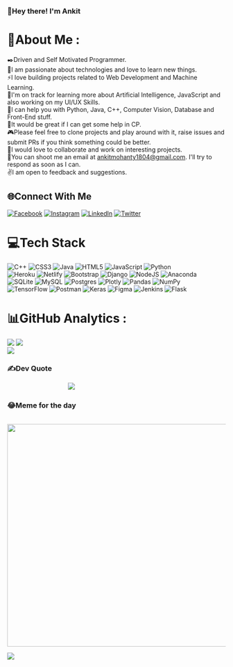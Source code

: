 ### 👋Hey there! I'm Ankit

# 💫About Me :
✒️Driven and Self Motivated Programmer.<br>
🔭I am passionate about technologies and love to learn new things.<br>
⚡I love building projects related to Web Development and Machine Learning.<br>
🌱I'm on track for learning more about Artificial Intelligence, JavaScript and also working on my UI/UX Skills.<br>
🧭I can help you with Python, Java, C++, Computer Vision, Database and Front-End stuff.<br>
💭It would be great if I can get some help in CP.<br>
🎮Please feel free to clone projects and play around with it, raise issues and submit PRs if you think something could be better.<br>
🤝I would love to collaborate and work on interesting projects.<br>
📧You can shoot me an email at <ankitmohanty1804@gmail.com>. I'll try to respond as soon as I can.<br>
✌️I am open to feedback and suggestions.<br>

## 🌐Connect With Me
[![Facebook](https://img.shields.io/badge/Facebook-%231877F2.svg?logo=Facebook&logoColor=white)](https://facebook.com/Kumar.16.Ankit) [![Instagram](https://img.shields.io/badge/Instagram-%23E4405F.svg?logo=Instagram&logoColor=white)](https://instagram.com/1.ankit.8) [![LinkedIn](https://img.shields.io/badge/LinkedIn-%230077B5.svg?logo=linkedin&logoColor=white)](https://linkedin.com/in/ankitkumarmohanty) [![Twitter](https://img.shields.io/badge/Twitter-%231DA1F2.svg?logo=Twitter&logoColor=white)](https://twitter.com/KumarAnkitMoha1) 

# 💻Tech Stack
![C++](https://img.shields.io/badge/c++-%2300599C.svg?style=flat-square&logo=c%2B%2B&logoColor=white) ![CSS3](https://img.shields.io/badge/css3-%231572B6.svg?style=flat-square&logo=css3&logoColor=white) ![Java](https://img.shields.io/badge/java-%23ED8B00.svg?style=flat-square&logo=java&logoColor=white) ![HTML5](https://img.shields.io/badge/html5-%23E34F26.svg?style=flat-square&logo=html5&logoColor=white) ![JavaScript](https://img.shields.io/badge/javascript-%23323330.svg?style=flat-square&logo=javascript&logoColor=%23F7DF1E) ![Python](https://img.shields.io/badge/python-3670A0?style=flat-square&logo=python&logoColor=ffdd54) <br>![Heroku](https://img.shields.io/badge/heroku-%23430098.svg?style=flat-square&logo=heroku&logoColor=white) ![Netlify](https://img.shields.io/badge/netlify-%23000000.svg?style=flat-square&logo=netlify&logoColor=#00C7B7) ![Bootstrap](https://img.shields.io/badge/bootstrap-%23563D7C.svg?style=flat-square&logo=bootstrap&logoColor=white) ![Django](https://img.shields.io/badge/django-%23092E20.svg?style=flat-square&logo=django&logoColor=white) ![NodeJS](https://img.shields.io/badge/node.js-6DA55F?style=flat-square&logo=node.js&logoColor=white) ![Anaconda](https://img.shields.io/badge/Anaconda-%2344A833.svg?style=flat-square&logo=anaconda&logoColor=white)<br> ![SQLite](https://img.shields.io/badge/sqlite-%2307405e.svg?style=flat-square&logo=sqlite&logoColor=white) ![MySQL](https://img.shields.io/badge/mysql-%2300f.svg?style=flat-square&logo=mysql&logoColor=white) ![Postgres](https://img.shields.io/badge/postgres-%23316192.svg?style=flat-square&logo=postgresql&logoColor=white) ![Plotly](https://img.shields.io/badge/Plotly-%233F4F75.svg?style=flat-square&logo=plotly&logoColor=white) ![Pandas](https://img.shields.io/badge/pandas-%23150458.svg?style=flat-square&logo=pandas&logoColor=white) ![NumPy](https://img.shields.io/badge/numpy-%23013243.svg?style=flat-square&logo=numpy&logoColor=white)<br> ![TensorFlow](https://img.shields.io/badge/TensorFlow-%23FF6F00.svg?style=flat-square&logo=TensorFlow&logoColor=white) ![Postman](https://img.shields.io/badge/Postman-FF6C37?style=flat-square&logo=postman&logoColor=white) ![Keras](https://img.shields.io/badge/Keras-%23D00000.svg?style=flat-square&logo=Keras&logoColor=white) 	![Figma](https://img.shields.io/badge/figma-%23F24E1E.svg?style=flat-square&logo=figma&logoColor=white) ![Jenkins](https://img.shields.io/badge/jenkins-%232C5263.svg?style=flat-square&logo=jenkins&logoColor=white) ![Flask](https://img.shields.io/badge/flask-%23000.svg?style=flat-square&logo=flask&logoColor=white)

# 📊GitHub Analytics :
![](https://github-readme-stats.vercel.app/api?username=AnkitM18-tech&theme=radical&hide_border=false&include_all_commits=false&count_private=false)
![](https://github-readme-streak-stats.herokuapp.com/?user=AnkitM18-tech&theme=radical&hide_border=false)<br/>
![](https://github-readme-stats.vercel.app/api/top-langs/?username=AnkitM18-tech&theme=radical&hide_border=false&include_all_commits=false&count_private=false&layout=compact)

### ✍️Dev Quote
&emsp;&emsp;&emsp;&emsp;&emsp;&emsp;&emsp;&emsp;&emsp;&emsp;![](https://quotes-github-readme.vercel.app/api?type=horizontal&theme=radical)

### 😂Meme for the day
&emsp;&emsp;&emsp;&emsp;&emsp;&emsp;&emsp;&emsp;&emsp;&emsp;<img src="https://random-memer.herokuapp.com/" width="512px"/>

[![](https://visitcount.itsvg.in/api?id=AnkitM18-tech&icon=0&color=0)](https://visitcount.itsvg.in)
